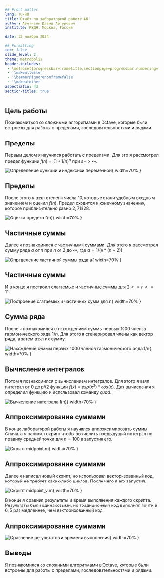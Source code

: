 ```yaml
---
## Front matter
lang: ru-RU
title: Отчёт по лабораторной работе №6
author: Аветисян Давид Артурович
institute: РУДН, Москва, Россия

date: 23 ноября 2024

## Formatting
toc: false
slide_level: 2
theme: metropolis
header-includes: 
 - \metroset{progressbar=frametitle,sectionpage=progressbar,numbering=fraction}
 - '\makeatletter'
 - '\beamer@ignorenonframefalse'
 - '\makeatother'
aspectratio: 43
section-titles: true
---
```


## Цель работы

Познакомиться со сложными алгоритмами в Octave, которые были встроены для работы с пределами, последовательностями и рядами.

## Пределы

Первым делом я научился работать с пределами. Для это я рассмотрел предел функции $f(n) = (1+1/n)^n$ при $n->∞$.

![Определение функции и индексной переменной](image06/image_01.png){ width=70% }

## Пределы

После этого я взял степени числа $10$, которые стали удобным входным значением и оценил $f(n)$. Предел сходится к конечному значению, которое приблизительно равно $2,71828$.

![Оценка предела $f(n)$](image06/image_02.png){ width=70% }

## Частичные суммы

Далее я познакомился с частичными суммами. Для этого я рассмотрел сумму ряда $a$ от $n$ при $n$ от $2$ до $∞$, где $a = 1/(n*(n+2))$.

![Определение частичной суммы ряда $a$](image06/image_03.png){ width=70% }

## Частичные суммы

И в конце я построил слагаемые и частичные суммы для $2<=n<=11$.

![Построение слагаемых и частичных сумм для $n$](image06/image_04.png){ width=70% }

## Сумма ряда

После я познакомился с нахождением суммы первых $1000$ членов гармонического ряда $1/n$. Для этого я сгенерировал члены как вектор ряда, а затем взял их сумму.

![Нахождение суммы первых $1000$ членов гармонического ряда $1/n$](image06/image_05.png){ width=70% }

## Вычисление интегралов

Потом я познакомился с вычислением интегралов. Для этого я взял интеграл от $0$ до $pi/2$ функции $f(x) = exp(x^2)*cos(x)$. Для вычисления я определил функцию и использовал команду _quad_.

![Вычисление интеграла $f(n)$](image06/image_06.png){ width=70% }

## Аппроксимирование суммами

В конце лабораторой работы я научился аппроксимировать суммы. Сначала я написал скрипт чтобы вычислить предыдущий интеграл по правилу средней точки для $n = 100$ и запустил его.

![Скрипт midpoint.m](image06/image_07.png){ width=70% }

## Аппроксимирование суммами

Далее я написал новый скрипт, но использовал векторизованный код, который не требует каких-либо циклов. После чего я его запустил.

![Скрипт midpoint_v.m](image06/image_09.png){ width=70% }

В конце я сравнил результаты и время выполнения каждого скрипта. Результаты были одинаковыми, но традиционный код выполнял почти в $6,5$ раз медленнее, чем векторизованный код.

## Аппроксимирование суммами

![Сравнение результатов и времени выполнения](image06/image_11.png){ width=70% }

## Выводы

Я познакомился со сложными алгоритмами в Octave, которые были встроены для работы с пределами, последовательностями и рядами.
